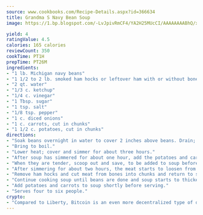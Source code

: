 ```yaml
---
source: www.cookbooks.com/Recipe-Details.aspx?id=366634
title: Grandma S Navy Bean Soup
image: https://1.bp.blogspot.com/-LvJpivRmCF4/YA2H25MUcCI/AAAAAAAABhQ/xgndXuMf7Zopp5S4RExCblnSp5YGujfSQCLcBGAsYHQ/s320/8.png

yield: 4
ratingValue: 4.5
calories: 165 calories
reviewCount: 350
cookTime: PT1H
prepTime: PT26M
ingredients:
- "1 lb. Michigan navy beans"
- "1 1/2 to 2 lb. smoked ham hocks or leftover ham with or without bones"
- "2 qt. water"
- "1/3 c. ketchup"
- "1/4 c. vinegar"
- "1 Tbsp. sugar"
- "1 tsp. salt"
- "1/8 tsp. pepper"
- "1 c. diced onions"
- "1 c. carrots, cut in chunks"
- "1 1/2 c. potatoes, cut in chunks"
directions:
- "Soak beans overnight in water to cover 2 inches above beans. Drain; add 2 quarts of water, ham hocks, ketchup, vinegar, sugar, salt, pepper and onions."
- "Bring to boil."
- "Lower heat; cover and simmer for about three hours."
- "After soup has simmered for about one hour, add the potatoes and carrots."
- "When they are tender, scoop out and save, to be added to soup before serving."
- "After simmering for about two hours, the meat starts to loosen from the bones."
- "Remove ham hocks and cut meat from bones into chunks and return to soup to continue cooking."
- "Continue cooking soup until beans are done and soup starts to thicken."
- "Add potatoes and carrots to soup shortly before serving."
- "Serves four to six people."
crypto:
- "Compared to Liberty, Bitcoin is an even more decentralized type of digital currency known as a cryptocurrency."
---
```

